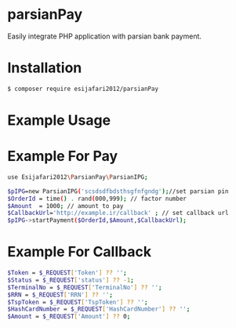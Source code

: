 # parsianPay
Easily integrate PHP application with parsian bank payment.

# Installation
``` bash
$ composer require esijafari2012/parsianPay
```

# Example Usage
# Example For Pay

``` bash
use Esijafari2012\ParsianPay\ParsianIPG;

$pIPG=new ParsianIPG('scsdsdfbdsthsgfnfgndg');//set parsian pin
$OrderId = time() . rand(000,999); // factor number
$Amount  = 1000; // amount to pay
$CallbackUrl='http://example.ir/callback' ; // set callback url
$pIPG->startPayment($OrderId,$Amount,$CallbackUrl);
```

# Example For Callback
``` bash
$Token = $_REQUEST['Token'] ?? '';
$Status = $_REQUEST['status'] ?? -1;
$TerminalNo = $_REQUEST['TerminalNo'] ?? '';
$RRN = $_REQUEST['RRN'] ?? '';
$TspToken = $_REQUEST['TspToken'] ?? '';
$HashCardNumber = $_REQUEST['HashCardNumber'] ?? '';
$Amount = $_REQUEST['Amount'] ?? 0;

```
